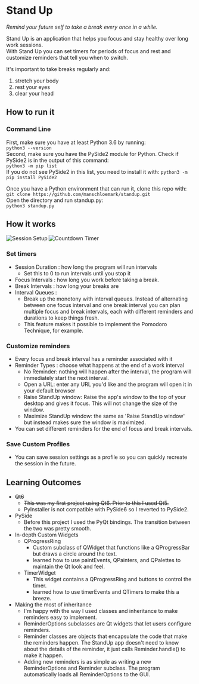 # Stand Up
_Remind your future self to take a break every once in a while._

Stand Up is an application that helps you focus and stay healthy over long work sessions.  
With Stand Up you can set timers for periods of focus and rest and customize reminders that tell you when to switch.  

It's important to take breaks regularly and:
 1. stretch your body
 1. rest your eyes
 1. clear your head

## How to run it

### Command Line
First, make sure you have at least Python 3.6 by running:  
` python3 --version `  
Second, make sure you have the PySide2 module for Python.
Check if PySide2 is in the output of this command:  
`python3 -m pip list`  
If you do not see PySide2 in this list, you need to install it with:
 `python3 -m pip install PySide2`  

Once you have a Python environment that can run it, clone this repo with:  
`git clone https://github.com/manschloemark/standup.git`  
Open the directory and run standup.py:  
`python3 standup.py`  

## How it works

![Session Setup](../assets/sessionsetup.jpg?raw=true) ![Countdown Timer](../assets/intervaltimer.jpg?raw=true)

### Set timers
- Session Duration : how long the program will run intervals
  - Set this to 0 to run intervals until you stop it
- Focus Intervals  : how long you work before taking a break.
- Break Intervals  : how long your breaks are
- Interval Queues  :
  - Break up the monotony with interval queues. Instead of alternating between one focus interval and one break interval you can plan multiple focus and break intervals, each with different reminders and durations to keep things fresh.
  - This feature makes it possible to implement the Pomodoro Technique, for example.

### Customize reminders
- Every focus and break interval has a reminder associated with it
- Reminder Types    : choose what happens at the end of a work interval
  - No Reminder: nothing will happen after the interval, the program will immediately start the next interval.
  - Open a URL: enter any URL you'd like and the program will open it in your default browser
  - Raise StandUp window: Raise the app's window to the top of your desktop and gives it focus. This will not change the size of the window.
  - Maximize StandUp window: the same as 'Raise StandUp window' but instead makes sure the window is maximized.
- You can set different reminders for the end of focus and break intervals.

### Save Custom Profiles
- You can save session settings as a profile so you can quickly recreate the session in the future.


## Learning Outcomes
- ~~Qt6~~
  - ~~This was my first project using Qt6. Prior to this I used Qt5.~~
  - PyInstaller is not compatible with PySide6 so I reverted to PySide2.
- PySide
  - Before this project I used the PyQt bindings. The transition between the two was pretty smooth.
- In-depth Custom Widgets
  - QProgressRing
    - Custom subclass of QWidget that functions like a QProgressBar but draws a circle around the text.
    - learned how to use paintEvents, QPainters, and QPalettes to maintain the Qt look and feel.
  - TimerWidget
    - This widget contains a QProgressRing and buttons to control the timer.
    - learned how to use timerEvents and QTimers to make this a breeze.
- Making the most of inheritance
  - I'm happy with the way I used classes and inheritance to make reminders easy to implement.
  - ReminderOptions subclasses are Qt widgets that let users configure reminders.
  - Reminder classes are objects that encapsulate the code that make the reminders happen. The StandUp app doesn't need to know about the details of the reminder, it just calls Reminder.handle() to make it happen.
  - Adding new reminders is as simple as writing a new ReminderOptions and Reminder subclass. The program automatically loads all ReminderOptions to the GUI.
